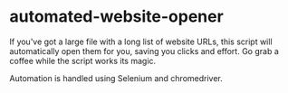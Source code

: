 # automated-website-opener
If you've got a large file with a long list of website URLs, this script will automatically open them for you, saving you clicks and effort. Go grab a coffee while the script works its magic.

Automation is handled using Selenium and chromedriver.
